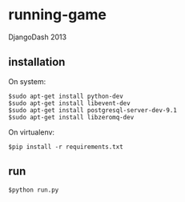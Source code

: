 running-game
============

DjangoDash 2013

installation
------------

On system:

```
$sudo apt-get install python-dev
$sudo apt-get install libevent-dev
$sudo apt-get install postgresql-server-dev-9.1
$sudo apt-get install libzeromq-dev
```

On virtualenv:

```
$pip install -r requirements.txt
```

run
---

```
$python run.py
```
